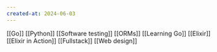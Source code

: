 ```yaml
---
created-at: 2024-06-03
---
```


[[Go]]
[[Python]]
[[Software testing]]
[[ORMs]]
[[Learning Go]]
[[Elixir]]
[[Elixir in Action]]
[[Fullstack]]
[[Web design]]